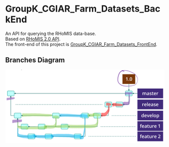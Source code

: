 # GroupK_CGIAR_Farm_Datasets_BackEnd
An API for querying the RHoMIS data-base.\
Based on [RHoMIS 2.0 API](https://github.com/l-gorman/rhomis-api).\
The front-end of this project is [GroupK_CGIAR_Farm_Datasets_FrontEnd](https://github.com/Patanga/GroupK_CGIAR_Farm_Datasets_FrontEnd.git).

## Branches Diagram
![](./resources/branches_diagram.png)

